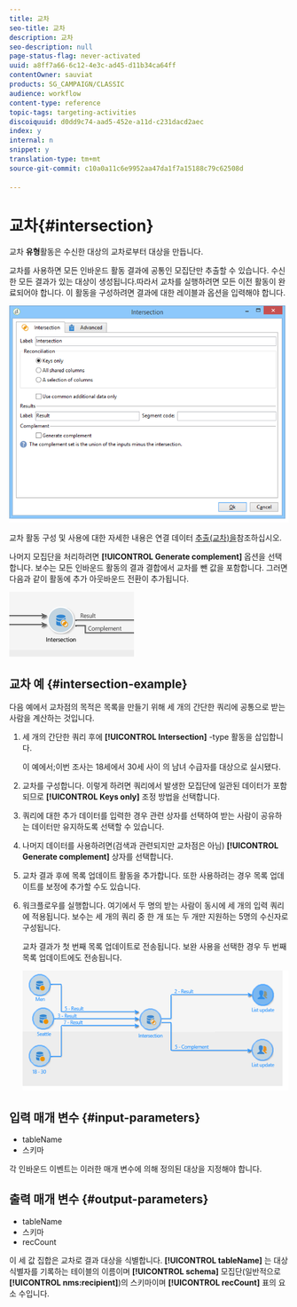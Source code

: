 ```yaml
---
title: 교차
seo-title: 교차
description: 교차
seo-description: null
page-status-flag: never-activated
uuid: a8ff7a66-6c12-4e3c-ad45-d11b34ca64ff
contentOwner: sauviat
products: SG_CAMPAIGN/CLASSIC
audience: workflow
content-type: reference
topic-tags: targeting-activities
discoiquuid: d0dd9c74-aad5-452e-a11d-c231dacd2aec
index: y
internal: n
snippet: y
translation-type: tm+mt
source-git-commit: c10a0a11c6e9952aa47da1f7a15188c79c62508d

---
```



# 교차{#intersection}

교차 **유형**&#x200B;활동은 수신한 대상의 교차로부터 대상을 만듭니다.

교차를 사용하면 모든 인바운드 활동 결과에 공통인 모집단만 추출할 수 있습니다. 수신한 모든 결과가 있는 대상이 생성됩니다.따라서 교차를 실행하려면 모든 이전 활동이 완료되어야 합니다. 이 활동을 구성하려면 결과에 대한 레이블과 옵션을 입력해야 합니다.

![](assets/s_user_segmentation_inter.png)

교차 활동 구성 및 사용에 대한 자세한 내용은 연결 데이터 [추출(교차)을](../../workflow/using/targeting-data.md#extracting-joint-data--intersection-)참조하십시오.

나머지 모집단을 처리하려면 **[!UICONTROL Generate complement]** 옵션을 선택합니다. 보수는 모든 인바운드 활동의 결과 결합에서 교차를 뺀 값을 포함합니다. 그러면 다음과 같이 활동에 추가 아웃바운드 전환이 추가됩니다.

![](assets/s_user_segmentation_inter_compl.png)

## 교차 예 {#intersection-example}

다음 예에서 교차점의 목적은 목록을 만들기 위해 세 개의 간단한 쿼리에 공통으로 받는 사람을 계산하는 것입니다.

1. 세 개의 간단한 쿼리 후에 **[!UICONTROL Intersection]** -type 활동을 삽입합니다.

   이 예에서;이번 조사는 18세에서 30세 사이 의 남녀 수급자를 대상으로 실시됐다.

1. 교차를 구성합니다. 이렇게 하려면 쿼리에서 발생한 모집단에 일관된 데이터가 포함되므로 **[!UICONTROL Keys only]** 조정 방법을 선택합니다.
1. 쿼리에 대한 추가 데이터를 입력한 경우 관련 상자를 선택하여 받는 사람이 공유하는 데이터만 유지하도록 선택할 수 있습니다.
1. 나머지 데이터를 사용하려면(검색과 관련되지만 교차점은 아님) **[!UICONTROL Generate complement]** 상자를 선택합니다.
1. 교차 결과 후에 목록 업데이트 활동을 추가합니다. 또한 사용하려는 경우 목록 업데이트를 보정에 추가할 수도 있습니다.
1. 워크플로우를 실행합니다. 여기에서 두 명의 받는 사람이 동시에 세 개의 입력 쿼리에 적용됩니다. 보수는 세 개의 쿼리 중 한 개 또는 두 개만 지원하는 5명의 수신자로 구성됩니다.

   교차 결과가 첫 번째 목록 업데이트로 전송됩니다. 보완 사용을 선택한 경우 두 번째 목록 업데이트에도 전송됩니다.

   ![](assets/intersection_example.png)

## 입력 매개 변수 {#input-parameters}

* tableName
* 스키마

각 인바운드 이벤트는 이러한 매개 변수에 의해 정의된 대상을 지정해야 합니다.

## 출력 매개 변수 {#output-parameters}

* tableName
* 스키마
* recCount

이 세 값 집합은 교차로 결과 대상을 식별합니다. **[!UICONTROL tableName]** 는 대상 식별자를 기록하는 테이블의 이름이며 **[!UICONTROL schema]** 모집단(일반적으로 **[!UICONTROL nms:recipient]**)의 스키마이며 **[!UICONTROL recCount]** 표의 요소 수입니다.
